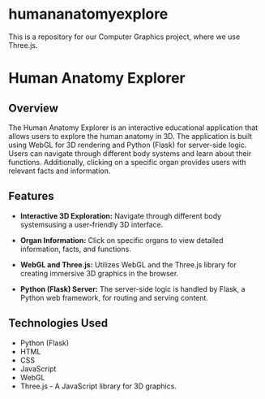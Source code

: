 # humananatomyexplore
This is a repository for our Computer Graphics project, where we use Three.js.

# Human Anatomy Explorer

## Overview

The Human Anatomy Explorer is an interactive educational application that allows users to explore the human anatomy in 3D. The application is built using WebGL for 3D rendering and Python (Flask) for server-side logic. Users can navigate through different body systems and learn about their functions. Additionally, clicking on a specific organ provides users with relevant facts and information.

## Features

- **Interactive 3D Exploration:** Navigate through different body systemsusing a user-friendly 3D interface.
  
- **Organ Information:** Click on specific organs to view detailed information, facts, and functions. 

- **WebGL and Three.js:** Utilizes WebGL and the Three.js library for creating immersive 3D graphics in the browser.

- **Python (Flask) Server:** The server-side logic is handled by Flask, a Python web framework, for routing and serving content.

## Technologies Used

- Python (Flask)
- HTML
- CSS
- JavaScript
- WebGL
- Three.js - A JavaScript library for 3D graphics.



